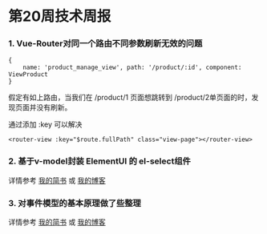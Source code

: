 # 第20周技术周报


### 1. Vue-Router对同一个路由不同参数刷新无效的问题


```
{
	name: 'product_manage_view', path: '/product/:id', component: ViewProduct
}

```

假定有如上路由，当我们在 /product/1 页面想跳转到 /product/2单页面的时，发现页面并没有刷新。

通过添加 :key 可以解决

```
<router-view :key="$route.fullPath" class="view-page"></router-view>
```

### 2. 基于v-model封装 ElementUI 的 el-select组件

详情参考 [我的简书](https://www.jianshu.com/p/cba1f210d8a8) 或 [我的博客](http://tangyefei.cn/detail.html?id=7)

### 3. 对事件模型的基本原理做了些整理

详情参考 [我的简书](https://www.jianshu.com/p/4095e3c10bd5) 或 [我的博客](http://tangyefei.cn/detail.html?id=8)











































